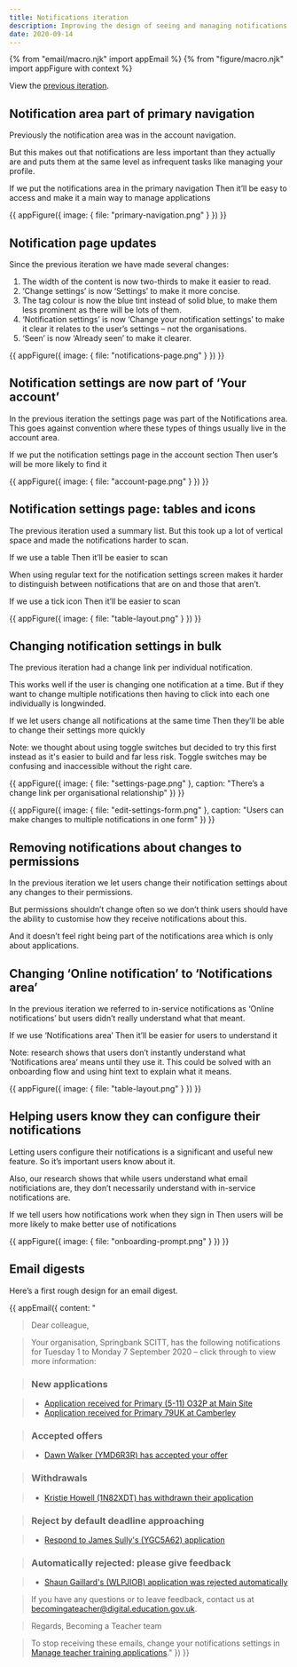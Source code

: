 ```yaml
---
title: Notifications iteration
description: Improving the design of seeing and managing notifications
date: 2020-09-14
---
```


{% from "email/macro.njk" import appEmail %}
{% from "figure/macro.njk" import appFigure with context %}

View the [previous iteration](/manage-teacher-training-applications/notifications/).

## Notification area part of primary navigation

Previously the notification area was in the account navigation.

But this makes out that notifications are less important than they actually are and puts them at the same level as infrequent tasks like managing your profile.

If we put the notifications area in the primary navigation
Then it’ll be easy to access and make it a main way to manage applications

{{ appFigure({
  image: {
    file: "primary-navigation.png"
  }
}) }}

## Notification page updates

Since the previous iteration we have made several changes:

1. The width of the content is now two-thirds to make it easier to read.
2. ‘Change settings’ is now ‘Settings’ to make it more concise.
3. The tag colour is now the blue tint instead of solid blue, to make them less prominent as there will be lots of them.
4. ‘Notification settings’ is now ‘Change your notification settings’ to make it clear it relates to the user’s settings – not the organisations.
5. ‘Seen’ is now ‘Already seen’ to make it clearer.

{{ appFigure({
  image: {
    file: "notifications-page.png"
  }
}) }}

## Notification settings are now part of ‘Your account’

In the previous iteration the settings page was part of the Notifications area. This goes against convention where these types of things usually live in the account area.

If we put the notification settings page in the account section
Then user’s will be more likely to find it

{{ appFigure({
  image: {
    file: "account-page.png"
  }
}) }}

## Notification settings page: tables and icons

The previous iteration used a summary list. But this took up a lot of vertical space and made the notifications harder to scan.

If we use a table
Then it’ll be easier to scan

When using regular text for the notification settings screen makes it harder to distinguish between notifications that are on and those that aren’t.

If we use a tick icon
Then it’ll be easier to scan

{{ appFigure({
  image: {
    file: "table-layout.png"
  }
}) }}

## Changing notification settings in bulk

The previous iteration had a change link per individual notification.

This works well if the user is changing one notification at a time. But if they want to change multiple notifications then having to click into each one individually is longwinded.

If we let users change all notifications at the same time
Then they’ll be able to change their settings more quickly

Note: we thought about using toggle switches but decided to try this first instead as it's easier to build and far less risk. Toggle switches may be confusing and inaccessible without the right care.

{{ appFigure({
  image: {
    file: "settings-page.png"
  },
  caption: "There’s a change link per organisational relationship"
}) }}

{{ appFigure({
  image: {
    file: "edit-settings-form.png"
  },
  caption: "Users can make changes to multiple notifications in one form"
}) }}

## Removing notifications about changes to permissions

In the previous iteration we let users change their notification settings about any changes to their permissions.

But permissions shouldn’t change often so we don’t think users should have the ability to customise how they receive notifications about this.

And it doesn’t feel right being part of the notifications area which is only about applications.

## Changing ‘Online notification’ to ‘Notifications area’

In the previous iteration we referred to in-service notifications as ‘Online notifications’ but users didn’t really understand what that meant.

If we use ‘Notifications area’
Then it’ll be easier for users to understand it

Note: research shows that users don’t instantly understand what ‘Notifications area’ means until they use it. This could be solved with an onboarding flow and using hint text to explain what it means.

{{ appFigure({
  image: {
    file: "table-layout.png"
  }
}) }}

## Helping users know they can configure their notifications

Letting users configure their notifications is a significant and useful new feature. So it’s important users know about it.

Also, our research shows that while users understand what email notificiations are, they don’t necessarily understand with in-service notifications are.

If we tell users how notifications work when they sign in
Then users will be more likely to make better use of notifications

{{ appFigure({
  image: {
    file: "onboarding-prompt.png"
  }
}) }}

## Email digests

Here’s a first rough design for an email digest.

{{ appEmail({
  content: "

> Dear colleague,

> Your organisation, Springbank SCITT, has the following notifications for Tuesday 1 to Monday 7 September 2020 – click through to view more information:

> ### New applications

> - [Application received for Primary (5-11) O32P at Main Site](/)
> - [Application received for Primary 79UK at Camberley](/)

> ### Accepted offers

> - [Dawn Walker (YMD6R3R) has accepted your offer](/)

> ### Withdrawals

> - [Kristie Howell (1N82XDT) has withdrawn their application](/)

> ### Reject by default deadline approaching

> - [Respond to James Sully's (YGC5A62) application](/)

> ### Automatically rejected: please give feedback

> - [Shaun Gaillard's (WLPJIOB) application was rejected automatically](/)

> If you have any questions or to leave feedback, contact us at [becomingateacher@digital.education.gov.uk](/).

> Regards,
> Becoming a Teacher team

> To stop receiving these emails, change your notifications settings in [Manage teacher training applications](/)."
}) }}

